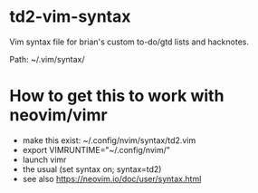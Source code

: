 td2-vim-syntax
==============

Vim syntax file for brian's custom to-do/gtd lists and hacknotes.

Path: ~/.vim/syntax/

# How to get this to work with neovim/vimr
- make this exist: ~/.config/nvim/syntax/td2.vim
- export VIMRUNTIME="~/.config/nvim/"
- launch vimr
- the usual (set syntax on; syntax=td2)
- see also https://neovim.io/doc/user/syntax.html
